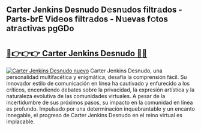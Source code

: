 ## Carter Jenkins Desnudo D𝚎sn𝚞dos filtr𝚊dos - Parts-brE Vid𝚎os filtr𝚊dos - N𝚞evas f𝚘tos atr𝚊ctivas pgGDo

# <h2><a href="http://mb0oe3h.tromn.icu/?c=Carter+Jenkins+Desnudo">🔗👉👉👉 Carter Jenkins Desnudo 🔗🔗</a></h2>

[![Carter Jenkins Desnudo nuevo](https://i.imgur.com/pEAQMta.gif)](http://mb0oe3h.tromn.icu/?c=Carter+Jenkins+Desnudo)
Carter Jenkins Desnudo, una personalidad multifacética y enigmática, desafía la comprensión fácil. Su innovador estilo de comunicación en línea ha cautivado y enfurecido a los críticos, encendiendo debates sobre la privacidad, la expresión artística y la naturaleza evolutiva de las comunidades virtuales. A pesar de la incertidumbre de sus próximos pasos, su impacto en la comunidad en línea es profundo. Impulsado por una determinación inquebrantable y un encanto innegable, el progreso de Carter Jenkins Desnudo en el reino virtual es implacable.
